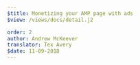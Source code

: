 ```yaml
---
$title: Monetizing your AMP page with ads
$view: /views/docs/detail.j2

order: 2
author: Andrew McKeever
translator: Tex Avery
$date: 11-09-2018
---
```

